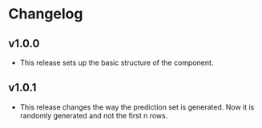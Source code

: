 # Changelog

## v1.0.0

- This release sets up the basic structure of the component.

## v1.0.1

- This release changes the way the prediction set is generated. Now it is randomly generated and not the first n rows.